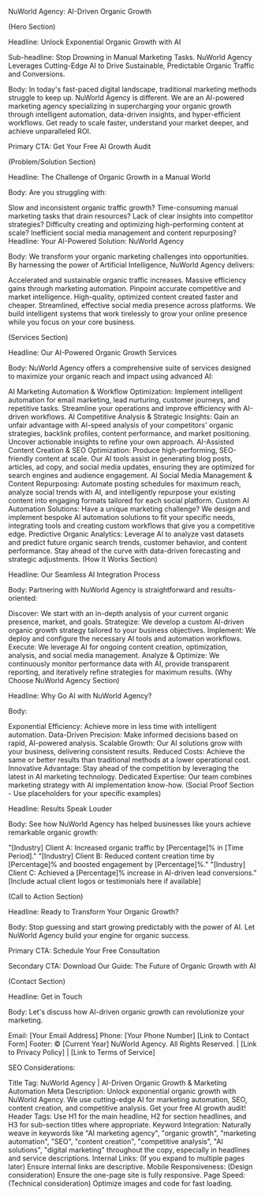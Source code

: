 NuWorld Agency: AI-Driven Organic Growth

(Hero Section)

Headline: Unlock Exponential Organic Growth with AI

Sub-headline: Stop Drowning in Manual Marketing Tasks. NuWorld Agency Leverages Cutting-Edge AI to Drive Sustainable, Predictable Organic Traffic and Conversions.

Body: In today's fast-paced digital landscape, traditional marketing methods struggle to keep up. NuWorld Agency is different. We are an AI-powered marketing agency specializing in supercharging your organic growth through intelligent automation, data-driven insights, and hyper-efficient workflows. Get ready to scale faster, understand your market deeper, and achieve unparalleled ROI.

Primary CTA: Get Your Free AI Growth Audit

(Problem/Solution Section)

Headline: The Challenge of Organic Growth in a Manual World

Body: Are you struggling with:

Slow and inconsistent organic traffic growth?
Time-consuming manual marketing tasks that drain resources?
Lack of clear insights into competitor strategies?
Difficulty creating and optimizing high-performing content at scale?
Inefficient social media management and content repurposing?
Headline: Your AI-Powered Solution: NuWorld Agency

Body: We transform your organic marketing challenges into opportunities. By harnessing the power of Artificial Intelligence, NuWorld Agency delivers:

Accelerated and sustainable organic traffic increases.
Massive efficiency gains through marketing automation.
Pinpoint accurate competitive and market intelligence.
High-quality, optimized content created faster and cheaper.
Streamlined, effective social media presence across platforms.
We build intelligent systems that work tirelessly to grow your online presence while you focus on your core business.

(Services Section)

Headline: Our AI-Powered Organic Growth Services

Body: NuWorld Agency offers a comprehensive suite of services designed to maximize your organic reach and impact using advanced AI:

AI Marketing Automation & Workflow Optimization: Implement intelligent automation for email marketing, lead nurturing, customer journeys, and repetitive tasks. Streamline your operations and improve efficiency with AI-driven workflows.
AI Competitive Analysis & Strategic Insights: Gain an unfair advantage with AI-speed analysis of your competitors' organic strategies, backlink profiles, content performance, and market positioning. Uncover actionable insights to refine your own approach.
AI-Assisted Content Creation & SEO Optimization: Produce high-performing, SEO-friendly content at scale. Our AI tools assist in generating blog posts, articles, ad copy, and social media updates, ensuring they are optimized for search engines and audience engagement.
AI Social Media Management & Content Repurposing: Automate posting schedules for maximum reach, analyze social trends with AI, and intelligently repurpose your existing content into engaging formats tailored for each social platform.
Custom AI Automation Solutions: Have a unique marketing challenge? We design and implement bespoke AI automation solutions to fit your specific needs, integrating tools and creating custom workflows that give you a competitive edge.
Predictive Organic Analytics: Leverage AI to analyze vast datasets and predict future organic search trends, customer behavior, and content performance. Stay ahead of the curve with data-driven forecasting and strategic adjustments.
(How It Works Section)

Headline: Our Seamless AI Integration Process

Body: Partnering with NuWorld Agency is straightforward and results-oriented:

Discover: We start with an in-depth analysis of your current organic presence, market, and goals.
Strategize: We develop a custom AI-driven organic growth strategy tailored to your business objectives.
Implement: We deploy and configure the necessary AI tools and automation workflows.
Execute: We leverage AI for ongoing content creation, optimization, analysis, and social media management.
Analyze & Optimize: We continuously monitor performance data with AI, provide transparent reporting, and iteratively refine strategies for maximum results.
(Why Choose NuWorld Agency Section)

Headline: Why Go AI with NuWorld Agency?

Body:

Exponential Efficiency: Achieve more in less time with intelligent automation.
Data-Driven Precision: Make informed decisions based on rapid, AI-powered analysis.
Scalable Growth: Our AI solutions grow with your business, delivering consistent results.
Reduced Costs: Achieve the same or better results than traditional methods at a lower operational cost.
Innovative Advantage: Stay ahead of the competition by leveraging the latest in AI marketing technology.
Dedicated Expertise: Our team combines marketing strategy with AI implementation know-how.
(Social Proof Section - Use placeholders for your specific examples)

Headline: Results Speak Louder

Body: See how NuWorld Agency has helped businesses like yours achieve remarkable organic growth:

"[Industry] Client A: Increased organic traffic by [Percentage]% in [Time Period]."
"[Industry] Client B: Reduced content creation time by [Percentage]% and boosted engagement by [Percentage]%."
"[Industry] Client C: Achieved a [Percentage]% increase in AI-driven lead conversions."
[Include actual client logos or testimonials here if available]

(Call to Action Section)

Headline: Ready to Transform Your Organic Growth?

Body: Stop guessing and start growing predictably with the power of AI. Let NuWorld Agency build your engine for organic success.

Primary CTA: Schedule Your Free Consultation

Secondary CTA: Download Our Guide: The Future of Organic Growth with AI

(Contact Section)

Headline: Get in Touch

Body: Let's discuss how AI-driven organic growth can revolutionize your marketing.

Email: [Your Email Address]
Phone: [Your Phone Number]
[Link to Contact Form]
Footer:
© [Current Year] NuWorld Agency. All Rights Reserved. | [Link to Privacy Policy] | [Link to Terms of Service]

SEO Considerations:

Title Tag: NuWorld Agency | AI-Driven Organic Growth & Marketing Automation
Meta Description: Unlock exponential organic growth with NuWorld Agency. We use cutting-edge AI for marketing automation, SEO, content creation, and competitive analysis. Get your free AI growth audit!
Header Tags: Use H1 for the main headline, H2 for section headlines, and H3 for sub-section titles where appropriate.
Keyword Integration: Naturally weave in keywords like "AI marketing agency", "organic growth", "marketing automation", "SEO", "content creation", "competitive analysis", "AI solutions", "digital marketing" throughout the copy, especially in headlines and service descriptions.
Internal Links: (If you expand to multiple pages later) Ensure internal links are descriptive.
Mobile Responsiveness: (Design consideration) Ensure the one-page site is fully responsive.
Page Speed: (Technical consideration) Optimize images and code for fast loading.
